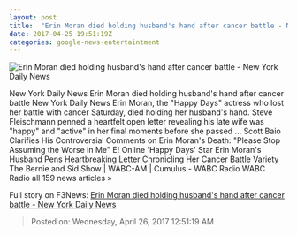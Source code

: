 ```yaml
---
layout: post
title:  "Erin Moran died holding husband's hand after cancer battle - New York Daily News"
date: 2017-04-25 19:51:19Z
categories: google-news-entertaintment
---
```


![Erin Moran died holding husband's hand after cancer battle - New York Daily News](http://assets.nydailynews.com/polopoly_fs/1.3099673.1493147313!/img/httpImage/image.jpg_gen/derivatives/landscape_1200/51905286.jpg)

New York Daily News Erin Moran died holding husband's hand after cancer battle New York Daily News Erin Moran, the "Happy Days" actress who lost her battle with cancer Saturday, died holding her husband's hand. Steve Fleischmann penned a heartfelt open letter revealing his late wife was "happy" and "active" in her final moments before she passed ... Scott Baio Clarifies His Controversial Comments on Erin Moran's Death: "Please Stop Assuming the Worse in Me" E! Online 'Happy Days' Star Erin Moran's Husband Pens Heartbreaking Letter Chronicling Her Cancer Battle Variety The Bernie and Sid Show | WABC-AM | Cumulus - WABC Radio WABC Radio all 159 news articles »


Full story on F3News: [Erin Moran died holding husband's hand after cancer battle - New York Daily News](http://www.f3nws.com/n/vKuzjF)

> Posted on: Wednesday, April 26, 2017 12:51:19 AM
